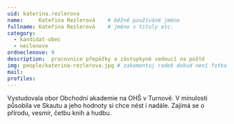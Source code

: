 ```yaml
---
uid: katerina.rezlerova
name:     Kateřina Rezlerová   	# běžně používáné jméno
fullname: Kateřina Rezlerová   	# jméno s tituly etc.
category:
  - kandidat-obec
  - neclenove
ordneclenove: 9  
description:  pracovnice přepážky a zástupkyně vedoucí na poště
img: people/katerina-rezlerova.jpg # zakomentuj radek dokud není fotka
mail:
profiles:
---
```


Vystudovala obor Obchodní akademie na OHŠ v Turnově. V minulosti působila ve Skautu a jeho hodnoty si chce nést i nadále. Zajímá se o přírodu, vesmír, četbu knih a hudbu.
